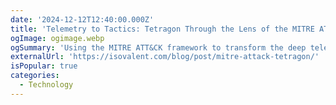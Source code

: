 ```yaml
---
date: '2024-12-12T12:40:00.000Z'
title: 'Telemetry to Tactics: Tetragon Through the Lens of the MITRE ATT&CK Framework'
ogImage: ogimage.webp
ogSummary: 'Using the MITRE ATT&CK framework to transform the deep telemetry from Tetragon into clear, actionable insights about adversary behavior.'
externalUrl: 'https://isovalent.com/blog/post/mitre-attack-tetragon/'
isPopular: true
categories:
  - Technology
---
```

